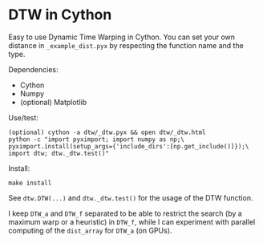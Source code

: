 DTW in Cython
=============

Easy to use Dynamic Time Warping in Cython. You can set your own distance in
`_example_dist.pyx` by respecting the function name and the type.


Dependencies:
 - Cython
 - Numpy
 - (optional) Matplotlib


Use/test:

    (optional) cython -a dtw/_dtw.pyx && open dtw/_dtw.html
    python -c "import pyximport; import numpy as np;\
    pyximport.install(setup_args={'include_dirs':[np.get_include()]});\
    import dtw; dtw._dtw.test()"


Install:

    make install


See `dtw.DTW(...)` and `dtw._dtw.test()` for the usage of the DTW function.


I keep `DTW_a` and `DTW_f` separated to be able to restrict the search (by a 
maximum warp or a heuristic) in `DTW_f`, while I can experiment with parallel 
computing of the `dist_array` for `DTW_a` (on GPUs).

